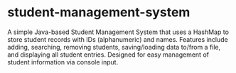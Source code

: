 # student-management-system
A simple Java-based Student Management System that uses a HashMap to store student records with IDs (alphanumeric) and names. Features include adding, searching, removing students, saving/loading data to/from a file, and displaying all student entries. Designed for easy management of student information via console input.
